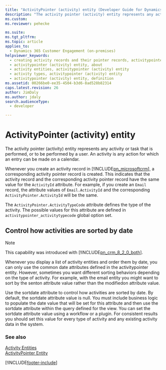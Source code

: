 ```yaml
---
title: "ActivityPointer (activity) entity (Developer Guide for Dynamics 365 Customer Engagement)| MicrosoftDocs"
description: "The activity pointer (activity) entity represents any activity or task that is performed, or to be performed by a user. An activity is any action for which an entry can be made on a calendar"
ms.custom: 
ms.reviewer: pehecke

ms.suite: 
ms.tgt_pltfrm: 
ms.topic: article
applies_to: 
  - Dynamics 365 Customer Engagement (on-premises)
helpviewer_keywords: 
  - creating activity records and their pointer records, activitypointer (activity) entity
  - activitypointer (activity) entity, about
  - activity entities, activitypointer (activity) entity
  - activity types, activitypointer (activity) entity
  - activitypointer (activity) entity, definition
ms.assetid: 00266be0-ee35-4504-b3d6-8ad528b82314
caps.latest.revision: 26
author: JimDaly
ms.author: jdaly
search.audienceType: 
  - developer

---
```

# ActivityPointer (activity) entity

The activity pointer (activity) entity represents any activity or task that is performed, or to be performed by a user. An activity is any action for which an entry can be made on a calendar.  
  
 Whenever you create an activity record in [!INCLUDE[pn_microsoftcrm](../includes/pn-microsoftcrm.md)], a corresponding activity pointer record is created. This indicates that the activity record and the corresponding activity pointer record have the same value for the `ActivityId` attribute. For example, if you create an `Email` record, the attribute values of `Email.ActivityId` and the corresponding `ActivityPointer.ActivityId` will be the same.  
  
 The `ActivityPointer.ActivityTypeCode` attribute defines the type of the activity. The possible values for this attribute are defined in `activitypointer_activitytypecode` global option set.  
  
<a name="bkmk_sortdate"></a>   
## Control how activities are sorted by date  
  
> [!NOTE]
>  This capability was introduced with [!INCLUDE[pn_crm_8_2_0_both](../includes/pn-crm-8-2-0-both.md)].  
  
 Whenever you display a list of activity entities and order them by date, you can only use the common date  attributes defined in the activitypointer entity. However, sometimes you want different sorting behaviors depending on the type of activity. For example, with the email entity you might want to sort by the senton attribute value  rather than the modifiedon attribute value.  
  
 Use the sortdate attribute to control how activities are sorted by date. By default, the sortdate attribute value is null. You must include business logic to populate the date value that will be set for this attribute and then use the sortdate attribute within the query defined for the view. You can set the sortdate attribute value using a workflow or a plugin. For consistent results you should set this value for every type of activity and any existing activity data in the system.  
  
### See also  
 [Activity Entities](activity-entities.md)   
 [ActivityPointer Entity](entities/activitypointer.md)


[!INCLUDE[footer-include](../../../includes/footer-banner.md)]
